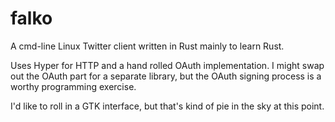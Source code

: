# falko
A cmd-line Linux Twitter client written in Rust mainly to learn Rust. 

Uses Hyper for HTTP and a hand rolled OAuth implementation. I might swap out the OAuth part for a separate library, but the OAuth signing process is a worthy programming exercise.

I'd like to roll in a GTK interface, but that's kind of pie in the sky at this point.
